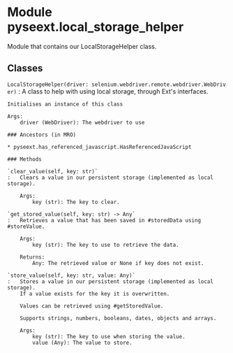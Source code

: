 Module pyseext.local_storage_helper
===================================
Module that contains our LocalStorageHelper class.

Classes
-------

`LocalStorageHelper(driver: selenium.webdriver.remote.webdriver.WebDriver)`
:   A class to help with using local storage, through Ext's interfaces.
        
    
    Initialises an instance of this class
    
    Args:
        driver (WebDriver): The webdriver to use

    ### Ancestors (in MRO)

    * pyseext.has_referenced_javascript.HasReferencedJavaScript

    ### Methods

    `clear_value(self, key: str)`
    :   Clears a value in our persistent storage (implemented as local storage).
        
        Args:
            key (str): The key to clear.

    `get_stored_value(self, key: str) ‑> Any`
    :   Retrieves a value that has been saved in #storedData using #storeValue.
        
        Args:
            key (str): The key to use to retrieve the data.
        
        Returns:
            Any: The retrieved value or None if key does not exist.

    `store_value(self, key: str, value: Any)`
    :   Stores a value in our persistent storage (implemented as local storage).
        If a value exists for the key it is overwritten.
        
        Values can be retrieved using #getStoredValue.
        
        Supports strings, numbers, booleans, dates, objects and arrays.
        
        Args:
            key (str): The key to use when storing the value.
            value (Any): The value to store.